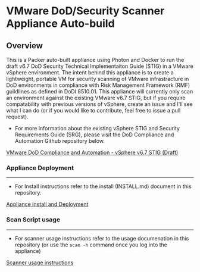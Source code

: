 
# VMware DoD/Security Scanner Appliance Auto-build

## Overview

This is a Packer auto-built appliance using Photon and Docker to run the draft v6.7 DoD Security Technical Implementaiton Guide (STIG) in a VMware vSphere environment. The intent behind this appliance is to create a lightweight, portable VM for security scanning of VMware infrastracture in DoD environments in compliance with Risk Management Framework (RMF) guildlines as defined in DoDI 8510.01. This appliance will currently only scan an environment against the existing VMware v6.7 STIG, but if you require compatability with previous versions of vSphere, create an issue and I'll see what I can do (or if you would like to contribute, feel free to issue a pull request).

* For more information about the existing vSphere STIG and Security Requirements Guide (SRG), please visit the DoD Compliance and Automation Github repository below.

[VMware DoD Compliance and Automation - vSphere v6.7 STIG (Draft)](https://github.com/vmware/dod-compliance-and-automation)


### Appliance Deployment

---

* For Install instructions refer to the install (INSTALL.md) document in this repository.

[Appliance Install and Deployment](https://github.com/1computerguy/scanner-autobuild/blob/main/INSTALL.md)


### Scan Script usage

---

* For scanner usage instructions refer to the usage documenation in this repository (or use the `scan -h` command once you log into the appliance)

[Scanner usage instructions](https://github.com/1computerguy/scanner-autobuild/blob/main/USAGE.md)
